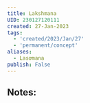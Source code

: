 ```yaml
---
title: Lakshmana
UID: 230127120111
created: 27-Jan-2023
tags:
  - 'created/2023/Jan/27'
  - 'permanent/concept'
aliases:
  - Lasơmana
publish: False
---
```

## Notes:




